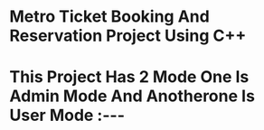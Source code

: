 # Metro Ticket Booking And Reservation Project Using C++

<h1>This Project Has 2 Mode One Is Admin Mode And Anotherone Is User Mode :---</h1>